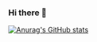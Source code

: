 ### Hi there 👋

[![Anurag's GitHub stats](https://github-readme-stats.vercel.app/api?username=ycaro0110)](https://github.com/anuraghazra/github-readme-stats)
